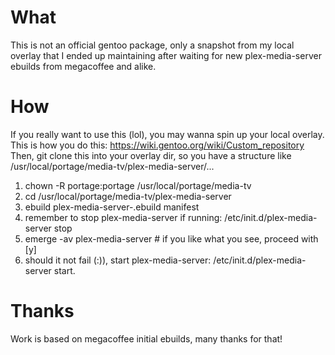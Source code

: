 # What
This is not an official gentoo package, only a snapshot from my local overlay that I ended up maintaining after waiting for new plex-media-server ebuilds from megacoffee and alike.

# How
If you really want to use this (lol), you may wanna spin up your local overlay.
This is how you do this: https://wiki.gentoo.org/wiki/Custom_repository
Then, git clone this into your overlay dir, so you have a structure like /usr/local/portage/media-tv/plex-media-server/...

1. chown -R portage:portage /usr/local/portage/media-tv
2. cd /usr/local/portage/media-tv/plex-media-server
3. ebuild plex-media-server-<whatever-version-you-are-after>.ebuild manifest
4. remember to stop plex-media-server if running: /etc/init.d/plex-media-server stop
5. emerge -av plex-media-server # if you like what you see, proceed with [y]
6. should it not fail (:)), start plex-media-server: /etc/init.d/plex-media-server start.

# Thanks
Work is based on megacoffee initial ebuilds, many thanks for that!


